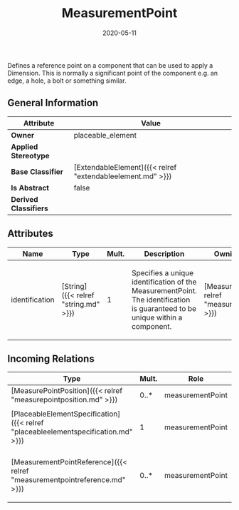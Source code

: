 ﻿---
title: MeasurementPoint
toc: false
type: specs
date: "2020-05-11"
draft: false
specification: VEC
version: 1.2.0
documentType: "Recommendation"
elementType: Class
classes:
  - MeasurementPoint
menu_name: vec-1.2.0
---
<p> Defines a reference point on a component that can be used to apply a Dimension. This is normally a significant point of the component e.g. an edge, a hole, a bolt or something similar.      </p>

## General Information

| Attribute               | Value |
|-------------------------|-------|
| **Owner**               | placeable_element |
| **Applied Stereotype**  |   |
| **Base Classifier**     | [ExtendableElement]({{< relref "extendableelement.md" >}})<br/>  |
| **Is Abstract**         | false |
| **Derived Classifiers** |   |

## Attributes
|  Name  |  Type  |  Mult.  |  Description  |  Owning Classifier  |
|--------|--------|---------|---------------|--------------|
|identification | [String]({{< relref "string.md" >}}) | 1 | <p> Specifies a unique identification of the MeasurementPoint. The identification is guaranteed to be unique within a component.      </p> | [MeasurementPoint]({{< relref "measurementpoint.md" >}}) |

##  Incoming Relations
|    Type  |   Mult.  |   Role    |   Mult.   |   Description  |
|----------|----------|-----------|-----------|----------------|
| [MeasurePointPosition]({{< relref "measurepointposition.md" >}}) | 0..* | measurementPoint | 1 |  |
| [PlaceableElementSpecification]({{< relref "placeableelementspecification.md" >}}) | 1 | measurementPoint | 0..* | <p> Specifies the <i>MeasurementPoints</i> of a <i>PlaceableElement</i>.      </p> |
| [MeasurementPointReference]({{< relref "measurementpointreference.md" >}}) | 0..* | measurementPoint | 1 | <p> References the <i>MeasurementPoint</i> that is instanced by this <i>MeasurementPointReference.</i>      </p> |
